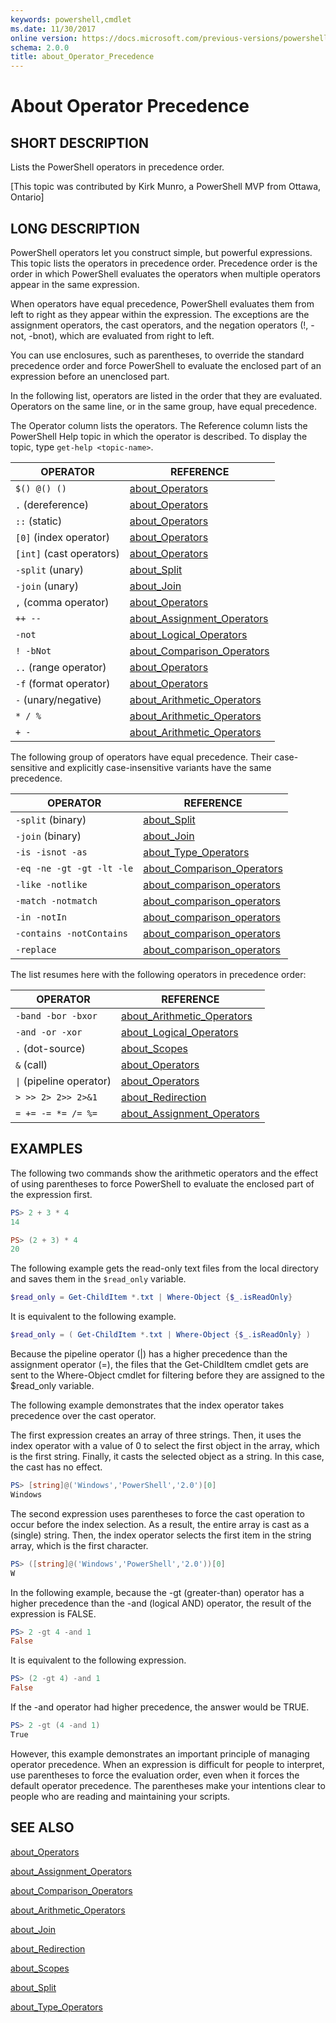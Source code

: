 ```yaml
---
keywords: powershell,cmdlet
ms.date: 11/30/2017
online version: https://docs.microsoft.com/previous-versions/powershell/module/microsoft.powershell.core/about/about_operator_precedence?view=powershell-3.0&WT.mc_id=ps-gethelp
schema: 2.0.0
title: about_Operator_Precedence
---
```

# About Operator Precedence

## SHORT DESCRIPTION
Lists the PowerShell operators in precedence order.

[This topic was contributed by Kirk Munro, a PowerShell MVP
from Ottawa, Ontario]

## LONG DESCRIPTION

PowerShell operators let you construct simple, but powerful
expressions. This topic lists the operators in precedence order. Precedence
order is the order in which PowerShell evaluates the operators when
multiple operators appear in the same expression.

When operators have equal precedence, PowerShell evaluates them from
left to right as they appear within the expression.
The exceptions are the assignment operators, the cast
operators, and the negation operators (!, -not, -bnot), which are evaluated
from right to left.

You can use enclosures, such as parentheses, to override the standard
precedence order and force PowerShell to evaluate the enclosed part of
an expression before an unenclosed part.

In the following list, operators are listed in the order that they are
evaluated. Operators on the same line, or in the same group, have equal
precedence.

The Operator column lists the operators. The Reference column lists the
PowerShell Help topic in which the operator is described. To display
the topic, type `get-help <topic-name>`.

|OPERATOR                |REFERENCE|
|------------------------|---------|
|`$() @() ()`            |[about_Operators](about_Operators.md)|
|`.` (dereference)       |[about_Operators](about_Operators.md)|
|`::` (static)           |[about_Operators](about_Operators.md)|
|`[0]` (index operator)  |[about_Operators](about_Operators.md)|
|`[int]` (cast operators)|[about_Operators](about_Operators.md)|
|`-split` (unary)        |[about_Split](about_Split.md)|
|`-join` (unary)         |[about_Join](about_Join.md)|
|`,` (comma operator)    |[about_Operators](about_Operators.md)|
|`++ --`                 |[about_Assignment_Operators](about_Assignment_Operators.md)|
|`-not`                  |[about_Logical_Operators](about_logical_operators.md)|
|`! -bNot`               |[about_Comparison_Operators](about_Comparison_Operators.md)|
|`..` (range operator)   |[about_Operators](about_Operators.md)|
|`-f` (format operator)  |[about_Operators](about_Operators.md)|
|`-` (unary/negative)    |[about_Arithmetic_Operators](about_Arithmetic_Operators.md)|
|`* / %`                 |[about_Arithmetic_Operators](about_Arithmetic_Operators.md)|
|`+ -`                   |[about_Arithmetic_Operators](about_Arithmetic_Operators.md)|

The following group of operators have equal precedence. Their case-sensitive
and explicitly case-insensitive variants have the same precedence.

|OPERATOR                 |REFERENCE|
|-------------------------|---------|
|`-split` (binary)        |[about_Split](about_Split.md)|
|`-join` (binary)         |[about_Join](about_Join.md)|
|`-is -isnot -as`         |[about_Type_Operators](about_Type_Operators.md)|
|`-eq -ne -gt -gt -lt -le`|[about_Comparison_Operators](about_Comparison_Operators.md)|
|`-like -notlike`         |[about_comparison_operators](about_comparison_operators.md)|
|`-match -notmatch`       |[about_comparison_operators](about_comparison_operators.md)|
|`-in -notIn`             |[about_comparison_operators](about_comparison_operators.md)|
|`-contains -notContains` |[about_comparison_operators](about_comparison_operators.md)|
|`-replace`               |[about_comparison_operators](about_comparison_operators.md)|

The list resumes here with the following operators in precedence
order:

|OPERATOR                  |REFERENCE|
|--------------------------|---------|
|`-band -bor -bxor`        |[about_Arithmetic_Operators](about_Arithmetic_Operators.md)|
|`-and -or -xor`           |[about_Logical_Operators](about_logical_operators.md)|
|`.` (dot-source)          |[about_Scopes](about_Scopes.md)|
|`&` (call)                |[about_Operators](about_Operators.md)|
|<code>&#124;</code> (pipeline operator)|[about_Operators](about_Operators.md)|
|`> >> 2> 2>> 2>&1`        |[about_Redirection](about_Redirection.md)|
|`= += -= *= /= %=`        |[about_Assignment_Operators](about_Assignment_Operators.md)|

## EXAMPLES

The following two commands show the arithmetic operators and the effect of
using parentheses to force PowerShell to evaluate the enclosed part of
the expression first.

```powershell
PS> 2 + 3 * 4
14

PS> (2 + 3) * 4
20
```

The following example gets the read-only text files from the local directory
and saves them in the `$read_only` variable.

```powershell
$read_only = Get-ChildItem *.txt | Where-Object {$_.isReadOnly}
```

It is equivalent to the following example.

```powershell
$read_only = ( Get-ChildItem *.txt | Where-Object {$_.isReadOnly} )
```

Because the pipeline operator (|) has a higher precedence than the assignment
operator (=), the files that the Get-ChildItem cmdlet gets are sent to the
Where-Object cmdlet for filtering before they are assigned to the $read_only
variable.

The following example demonstrates that the index operator takes precedence
over the cast operator.

The first expression creates an array of three strings. Then, it uses the
index operator with a value of 0 to select the first object in the array,
which is the first string. Finally, it casts the selected object as a string.
In this case, the cast has no effect.

```powershell
PS> [string]@('Windows','PowerShell','2.0')[0]
Windows
```

The second expression uses parentheses to force the cast operation to occur
before the index selection. As a result, the entire array is cast as a
(single) string. Then, the index operator selects the first item in the string
array, which is the first character.

```powershell
PS> ([string]@('Windows','PowerShell','2.0'))[0]
W
```

In the following example, because the -gt (greater-than) operator has a higher
precedence than the -and (logical AND) operator, the result of the expression
is FALSE.

```powershell
PS> 2 -gt 4 -and 1
False
```

It is equivalent to the following expression.

```powershell
PS> (2 -gt 4) -and 1
False
```

If the -and operator had higher precedence, the answer would be TRUE.

```powershell
PS> 2 -gt (4 -and 1)
True
```

However, this example demonstrates an important principle of managing operator
precedence. When an expression is difficult for people to interpret, use
parentheses to force the evaluation order, even when it forces the default
operator precedence. The parentheses make your intentions clear to people who
are reading and maintaining your scripts.

## SEE ALSO

[about_Operators](about_Operators.md)

[about_Assignment_Operators](about_Assignment_Operators.md)

[about_Comparison_Operators](about_Comparison_Operators.md)

[about_Arithmetic_Operators](about_Arithmetic_Operators.md)

[about_Join](about_Join.md)

[about_Redirection](about_Redirection.md)

[about_Scopes](about_Scopes.md)

[about_Split](about_Split.md)

[about_Type_Operators](about_Type_Operators.md)
